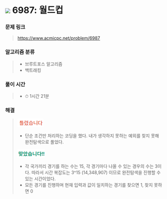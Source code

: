 # <img src="https://static.solved.ac/tier_small/10.svg" width=30> 6987: 월드컵 

### 문제 링크
> https://www.acmicpc.net/problem/6987

### 알고리즘 분류
>- 브루트포스 알고리즘
>- 백트래킹

### 풀이 시간
>- ⏱ 1시간 21분

### 해결
> ![bad](../../../Img/bad.png)  
>- 단순 조건만 처리하는 코딩을 했다. 내가 생각하지 못하는 예외를 찾지 못해 완전탐색으로 풀었다.
>
> ![good](../../../Img/good.png)
>- 각 국가끼리 경기를 하는 수는 15, 각 경기마다 나올 수 있는 경우의 수는 3이다. 따라서 시간 복잡도는 3^15 (14,348,907) 이므로 완전탐색을 진행할 수 있는 시간이었다.
>- 모든 경기를 진행하며 현재 입력과 값이 일치하는 경기를 찾으면 1, 찾지 못하면 0
